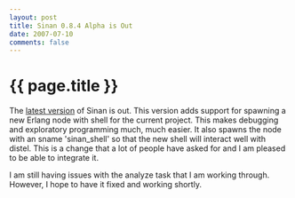```yaml
---
layout: post
title: Sinan 0.8.4 Alpha is Out
date: 2007-07-10
comments: false
---
```


{{ page.title }}
================

The [latest version](http://code.google.com/p/sinan/downloads/list) of
Sinan is out. This version adds support for spawning a new Erlang node
with shell for the current project. This makes debugging and
exploratory programming much, much easier. It also spawns the node
with an sname 'sinan\_shell' so that the new shell will interact well
with distel. This is a change that a lot of people have asked for and
I am pleased to be able to integrate it.

I am still having issues with the analyze task that I am working
through. However, I hope to have it fixed and working shortly.
